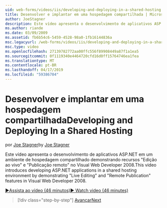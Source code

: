 ```yaml
---
uid: web-forms/videos/iis/developing-and-deploying-in-a-shared-hosting
title: Desenvolver e implantar em uma hospedagem compartilhada | Microsoft Docs
author: JoeStagner
description: Este vídeo apresenta o desenvolvimento de aplicativos ASP.NET em um ambiente de hospedagem compartilhado demonstrando &quot;Live editando&quot; e &quot;publicação remoto &...
ms.author: riande
ms.date: 03/09/2009
ms.assetid: fb6b54c6-5459-4528-98a0-1fb16144836a
msc.legacyurl: /web-forms/videos/iis/developing-and-deploying-in-a-shared-hosting
msc.type: video
ms.openlocfilehash: 27139782772aa00ffc556f89908449a87f1a1ea5
ms.sourcegitcommit: 0f1119340e4464720cfd16d0ff15764746ea1fea
ms.translationtype: MT
ms.contentlocale: pt-BR
ms.lasthandoff: 04/17/2019
ms.locfileid: "59386704"
---
```

# <a name="developing-and-deploying-in-a-shared-hosting"></a><span data-ttu-id="4a806-103">Desenvolver e implantar em uma hospedagem compartilhada</span><span class="sxs-lookup"><span data-stu-id="4a806-103">Developing and Deploying In a Shared Hosting</span></span>

<span data-ttu-id="4a806-104">por [Joe Stagner](https://github.com/JoeStagner)</span><span class="sxs-lookup"><span data-stu-id="4a806-104">by [Joe Stagner](https://github.com/JoeStagner)</span></span>

<span data-ttu-id="4a806-105">Este vídeo apresenta o desenvolvimento de aplicativos ASP.NET em um ambiente de hospedagem compartilhado demonstrando recursos "Edição ao vivo" e "Publicação remoto" no Visual Web Developer 2008.</span><span class="sxs-lookup"><span data-stu-id="4a806-105">This video introduces developing ASP.NET applications in a shared hosting environment by demonstrating "Live Editing" and "Remote Publication" features in Visual Web Developer 2008.</span></span>

[<span data-ttu-id="4a806-106">&#9654;Assista ao vídeo (46 minutos)</span><span class="sxs-lookup"><span data-stu-id="4a806-106">&#9654; Watch video (46 minutes)</span></span>](https://channel9.msdn.com/Blogs/ASP-NET-Site-Videos/developing-and-deploying-in-a-shared-hosting)

> [!div class="step-by-step"]
> [<span data-ttu-id="4a806-107">Avançar</span><span class="sxs-lookup"><span data-stu-id="4a806-107">Next</span></span>](working-with-iis7-deligated-admin.md)
